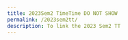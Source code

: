 ```yaml
---
title: 2023Sem2 TimeTime DO NOT SHOW
permalink: /2023sem2tt/
description: To link the 2023 Sem2 TT
---
```

